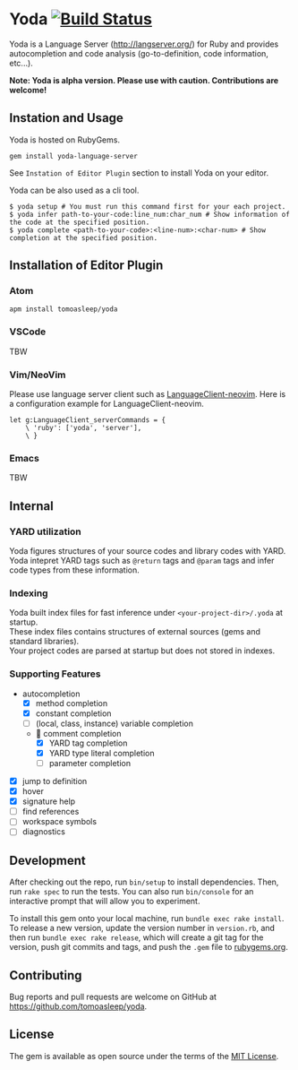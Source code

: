 # Yoda [![Build Status](https://travis-ci.org/tomoasleep/yoda.svg?branch=master)](https://travis-ci.org/tomoasleep/yoda)

Yoda is a Language Server (http://langserver.org/) for Ruby and provides autocompletion and code analysis (go-to-definition, code information, etc...).  

**Note: Yoda is alpha version. Please use with caution. Contributions are welcome!**

## Instation and Usage

Yoda is hosted on RubyGems.

```
gem install yoda-language-server
```

See `Instation of Editor Plugin` section to install Yoda on your editor.


Yoda can be also used as a cli tool.

```
$ yoda setup # You must run this command first for your each project.
$ yoda infer path-to-your-code:line_num:char_num # Show information of the code at the specified position.
$ yoda complete <path-to-your-code>:<line-num>:<char-num> # Show completion at the specified position.
```

## Installation of Editor Plugin

### Atom

```
apm install tomoasleep/yoda
```

### VSCode

TBW

### Vim/NeoVim

Please use language server client such as [LanguageClient-neovim](https://github.com/autozimu/LanguageClient-neovim).
Here is a configuration example for LanguageClient-neovim.

```vim
let g:LanguageClient_serverCommands = {
    \ 'ruby': ['yoda', 'server'],
    \ }
```

### Emacs

TBW

## Internal

### YARD utilization

Yoda figures structures of your source codes and library codes with YARD.  
Yoda intepret YARD tags such as `@return` tags and `@param` tags and infer code types from these information.

### Indexing

Yoda built index files for fast inference under `<your-project-dir>/.yoda` at startup.  
These index files contains structures of external sources (gems and standard libraries).  
Your project codes are parsed at startup but does not stored in indexes.

### Supporting Features

- autocompletion
  - [x] method completion
  - [x] constant completion
  - [ ] (local, class, instance) variable completion
  - :small_red_triangle: comment completion
    - [x] YARD tag completion
    - [x] YARD type literal completion
    - [ ] parameter completion
- [x] jump to definition
- [x] hover
- [x] signature help
- [ ] find references
- [ ] workspace symbols
- [ ] diagnostics

## Development

After checking out the repo, run `bin/setup` to install dependencies. Then, run `rake spec` to run the tests. You can also run `bin/console` for an interactive prompt that will allow you to experiment.

To install this gem onto your local machine, run `bundle exec rake install`. To release a new version, update the version number in `version.rb`, and then run `bundle exec rake release`, which will create a git tag for the version, push git commits and tags, and push the `.gem` file to [rubygems.org](https://rubygems.org).

## Contributing

Bug reports and pull requests are welcome on GitHub at https://github.com/tomoasleep/yoda.

## License

The gem is available as open source under the terms of the [MIT License](https://opensource.org/licenses/MIT).
